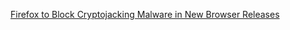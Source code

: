 [Firefox to Block Cryptojacking Malware in New Browser Releases](https://cointelegraph.com/news/firefox-to-block-cryptojacking-malware-in-new-browser-releases)
